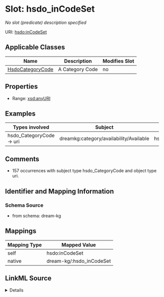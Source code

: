 

# Slot: hsdo_inCodeSet


_No slot (predicate) description specified_





URI: [hsdo:inCodeSet](hsdo:inCodeSet)



<!-- no inheritance hierarchy -->





## Applicable Classes

| Name | Description | Modifies Slot |
| --- | --- | --- |
| [HsdoCategoryCode](../classes/HsdoCategoryCode.md) | A Category Code |  no  |







## Properties

* Range: [xsd:anyURI](xsd:anyURI)






## Examples

| Types involved | Subject | Predicate | Object |
| --- | --- | --- | --- |
| hsdo_CategoryCode → uri | dreamkg:category/availability/Available | hsdo:inCodeSet | dreamkg:__CategoryCodeSet_Availability |


## Comments

* 157 occurrences with subject type hsdo_CategoryCode and object type uri.

## Identifier and Mapping Information







### Schema Source


* from schema: dream-kg




## Mappings

| Mapping Type | Mapped Value |
| ---  | ---  |
| self | hsdo:inCodeSet |
| native | dream-kg/:hsdo_inCodeSet |




## LinkML Source

<details>
```yaml
name: hsdo_inCodeSet
description: No slot (predicate) description specified
comments:
- 157 occurrences with subject type hsdo_CategoryCode and object type uri.
examples:
- description: hsdo_CategoryCode → uri
  object:
    example_object: dreamkg:__CategoryCodeSet_Availability
    example_predicate: hsdo:inCodeSet
    example_subject: dreamkg:category/availability/Available
from_schema: dream-kg
rank: 1000
slot_uri: hsdo:inCodeSet
alias: hsdo_inCodeSet
domain_of:
- hsdo_CategoryCode
range: uri

```
</details>